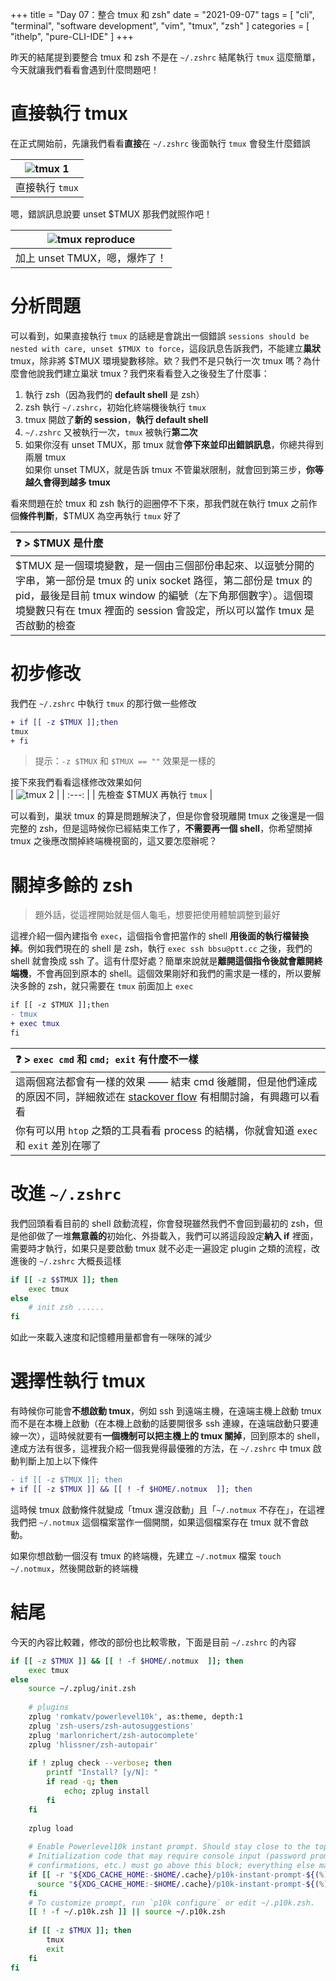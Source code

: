 +++
title = "Day 07：整合 tmux 和 zsh"
date = "2021-09-07"
tags = [
  "cli",
  "terminal",
  "software development",
  "vim",
  "tmux",
  "zsh"
]
categories = [ "ithelp", "pure-CLI-IDE" ]
+++

昨天的結尾提到要整合 tmux 和 zsh 不是在 `~/.zshrc` 結尾執行 `tmux` 這麼簡單，今天就讓我們看看會遇到什麼問題吧！

# 直接執行 tmux
在正式開始前，先讓我們看看**直接**在 `~/.zshrc` 後面執行 `tmux` 會發生什麼錯誤  

| ![tmux 1](/images/ithelp/pure-CLI-IDE/day07/tmux-1.gif) |
| :---:                                                   |
| 直接執行 `tmux`                                         |

嗯，錯誤訊息說要 unset $TMUX 那我們就照作吧！

| ![tmux reproduce](/images/ithelp/pure-CLI-IDE/day07/tmux-reproduce.gif) |
| :---:                                                                   |
| 加上 unset TMUX，嗯，爆炸了！                                           |

# 分析問題
可以看到，如果直接執行 `tmux` 的話總是會跳出一個錯誤 `sessions should be nested with care, unset $TMUX to force`，這段訊息告訴我們，不能建立**巢狀** tmux，除非將 $TMUX 環境變數移除。欸？我們不是只執行一次 tmux 嗎？為什麼會他說我們建立巢狀 tmux？我們來看看登入之後發生了什麼事：  
1. 執行 zsh（因為我們的 **default shell** 是 zsh）
2. zsh 執行 `~/.zshrc`，初始化終端機後執行 `tmux`
3. tmux 開啟了**新的 session**，**執行 default shell**
4. `~/.zshrc` 又被執行一次，`tmux` 被執行**第二次**
5. 如果你沒有 unset TMUX，那 tmux 就會**停下來並印出錯誤訊息**，你總共得到兩層 tmux  
如果你 unset TMUX，就是告訴 tmux 不管巢狀限制，就會回到第三步，**你等越久會得到越多 tmux**

看來問題在於 tmux 和 zsh 執行的迴圈停不下來，那我們就在執行 tmux 之前作個**條件判斷**，$TMUX 為空再執行 `tmux` 好了

| ❓ > $TMUX 是什麼                                                                                                                                                                                                                                              |
| :---                                                                                                                                                                                                                                                           |
| $TMUX 是一個環境變數，是一個由三個部份串起來、以逗號分開的字串，第一部份是 tmux 的 unix socket 路徑，第二部份是 tmux 的 pid，最後是目前 tmux window 的編號（左下角那個數字）。這個環境變數只有在 tmux 裡面的 session 會設定，所以可以當作 tmux 是否啟動的檢查 |

# 初步修改
我們在 `~/.zshrc` 中執行 `tmux` 的那行做一些修改  

```diff
+ if [[ -z $TMUX ]];then
tmux
+ fi
```

> 提示：`-z $TMUX` 和 `$TMUX == ""` 效果是一樣的

接下來我們看看這樣修改效果如何  
| ![tmux 2](/images/ithelp/pure-CLI-IDE/day07/tmux-2.gif) |
| :---:                                                   |
| 先檢查 $TMUX 再執行 `tmux`                              |

可以看到，巢狀 tmux 的算是問題解決了，但是你會發現離開 tmux 之後還是一個完整的 zsh，但是這時候你已經結束工作了，**不需要再一個 shell**，你希望關掉 tmux 之後應改關掉終端機視窗的，這又要怎麼辦呢？

# 關掉多餘的 zsh
> 題外話，從這裡開始就是個人龜毛，想要把使用體驗調整到最好  

這裡介紹一個內建指令 `exec`，這個指令會把當作的 shell **用後面的執行檔替換掉**。例如我們現在的 shell 是 zsh，執行 `exec ssh bbsu@ptt.cc` 之後，我們的 shell 就會換成 ssh 了。這有什麼好處？簡單來說就是**離開這個指令後就會離開終端機**，不會再回到原本的 shell。這個效果剛好和我們的需求是一樣的，所以要解決多餘的 zsh，就只需要在 `tmux` 前面加上 `exec`  
```diff
if [[ -z $TMUX ]];then
- tmux
+ exec tmux
fi
```

| ❓ > `exec cmd` 和 `cmd; exit` 有什麼不一樣                                                                                                                                                                         |
| :---                                                                                                                                                                                                                |
| 這兩個寫法都會有一樣的效果 —— 結束 cmd 後離開，但是他們達成的原因不同，詳細敘述在 [stackover flow](https://stackoverflow.com/questions/8874596/difference-between-exec-and-exit-in-bash) 有相關討論，有興趣可以看看 |
| 你有可以用 `htop` 之類的工具看看 process 的結構，你就會知道 `exec` 和 `exit` 差別在哪了                                                                                                                             |

# 改進 `~/.zshrc`
我們回頭看看目前的 shell 啟動流程，你會發現雖然我們不會回到最初的 zsh，但是他卻做了一堆**無意義的**初始化、外掛載入，我們可以將這段設定**納入 if** 裡面，需要時才執行，如果只是要啟動 tmux 就不必走一遍設定 plugin 之類的流程，改進後的 `~/.zshrc` 大概長這樣  
```zsh
if [[ -z $$TMUX ]]; then
    exec tmux
else
    # init zsh ......
fi
```
如此一來載入速度和記憶體用量都會有一咪咪的減少

# 選擇性執行 tmux
有時候你可能會**不想啟動 tmux**，例如 ssh 到遠端主機，在遠端主機上啟動 tmux 而不是在本機上啟動（在本機上啟動的話要開很多 ssh 連線，在遠端啟動只要連線一次），這時候就要有**一個機制可以把主機上的 tmux 關掉**，回到原本的 shell，達成方法有很多，這裡我介紹一個我覺得最優雅的方法，在 `~/.zshrc` 中 tmux 啟動判斷上加上以下條件  
```diff
- if [[ -z $TMUX ]]; then
+ if [[ -z $TMUX ]] && [[ ! -f $HOME/.notmux  ]]; then
```
這時候 tmux 啟動條件就變成「tmux 還沒啟動」且「`~/.notmux` 不存在」，在這裡我們把 `~/.notmux` 這個檔案當作一個開關，如果這個檔案存在 tmux 就不會啟動。  

如果你想啟動一個沒有 tmux 的終端機，先建立 `~/.notmux` 檔案 `touch ~/.notmux`，然後開啟新的終端機

# 結尾
今天的內容比較雜，修改的部份也比較零散，下面是目前 `~/.zshrc` 的內容   

```zsh
if [[ -z $TMUX ]] && [[ ! -f $HOME/.notmux  ]]; then
    exec tmux
else
    source ~/.zplug/init.zsh
    
    # plugins
    zplug 'romkatv/powerlevel10k', as:theme, depth:1
    zplug 'zsh-users/zsh-autosuggestions'
    zplug 'marlonrichert/zsh-autocomplete'
    zplug 'hlissner/zsh-autopair'
    
    if ! zplug check --verbose; then
        printf "Install? [y/N]: "
        if read -q; then
            echo; zplug install
        fi
    fi
    
    zplug load
    
    # Enable Powerlevel10k instant prompt. Should stay close to the top of ~/.zshrc.
    # Initialization code that may require console input (password prompts, [y/n]
    # confirmations, etc.) must go above this block; everything else may go below.
    if [[ -r "${XDG_CACHE_HOME:-$HOME/.cache}/p10k-instant-prompt-${(%):-%n}.zsh" ]]; then
      source "${XDG_CACHE_HOME:-$HOME/.cache}/p10k-instant-prompt-${(%):-%n}.zsh"
    fi
    # To customize prompt, run `p10k configure` or edit ~/.p10k.zsh.
    [[ ! -f ~/.p10k.zsh ]] || source ~/.p10k.zsh
    
    if [[ -z $TMUX ]]; then
        tmux
        exit
    fi
fi
```
